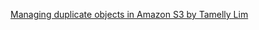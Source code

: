 [Managing duplicate objects in Amazon S3 by Tamelly Lim](https://aws.amazon.com/blogs/storage/managing-duplicate-objects-in-amazon-s3/)